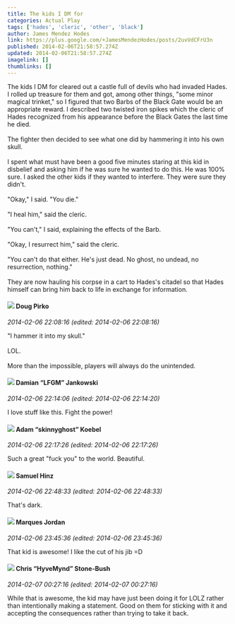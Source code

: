 ```yaml
---
title: The kids I DM for
categories: Actual Play
tags: ['hades', 'cleric', 'other', 'black']
author: James Mendez Hodes
link: https://plus.google.com/+JamesMendezHodes/posts/2uvVdCFrU3n
published: 2014-02-06T21:58:57.274Z
updated: 2014-02-06T21:58:57.274Z
imagelink: []
thumblinks: []
---
```


The kids I DM for cleared out a castle full of devils who had invaded Hades. I rolled up treasure for them and got, among other things, &quot;some minor magical trinket,&quot; so I figured that two Barbs of the Black Gate would be an appropriate reward. I described two twisted iron spikes which the cleric of Hades recognized from his appearance before the Black Gates the last time he died.<br /><br />The fighter then decided to see what one did by hammering it into his own skull.<br /><br />I spent what must have been a good five minutes staring at this kid in disbelief and asking him if he was sure he wanted to do this. He was 100% sure. I asked the other kids if they wanted to interfere. They were sure they didn&#39;t.<br /><br />&quot;Okay,&quot; I said. &quot;You die.&quot;<br /><br />&quot;I heal him,&quot; said the cleric.<br /><br />&quot;You can&#39;t,&quot; I said, explaining the effects of the Barb.<br /><br />&quot;Okay, I resurrect him,&quot; said the cleric.<br /><br />&quot;You can&#39;t do that either. He&#39;s just dead. No ghost, no undead, no resurrection, nothing.&quot;<br /><br />They are now hauling his corpse in a cart to Hades&#39;s citadel so that Hades himself can bring him back to life in exchange for information.
<div id='comment z13eubrykpv5gbhsf22ger3iywzycxlve'>
  <h4><img src='{{site.baseurl}}//images/avatars/108043668619467070905_photo.jpg'> Doug Pirko</h4>
      <p><cite>2014-02-06 22:08:16 (edited: 2014-02-06 22:08:16)</cite></p>
        <p>&quot;I hammer it into my skull.&quot;<br /><br />LOL.<br /><br />More than the impossible, players will always do the unintended.</p>
</div>
        

<div id='comment z13eubrykpv5gbhsf22ger3iywzycxlve'>
  <h4><img src='{{site.baseurl}}//images/avatars/100476170927206311405_photo.jpg'> Damian “LFGM” Jankowski</h4>
      <p><cite>2014-02-06 22:14:06 (edited: 2014-02-06 22:14:20)</cite></p>
        <p>I love stuff like this.﻿ Fight the power!</p>
</div>
        

<div id='comment z13eubrykpv5gbhsf22ger3iywzycxlve'>
  <h4><img src='{{site.baseurl}}//images/avatars/112484087750169360510_photo.jpg'> Adam “skinnyghost” Koebel</h4>
      <p><cite>2014-02-06 22:17:26 (edited: 2014-02-06 22:17:26)</cite></p>
        <p>Such a great &quot;fuck you&quot; to the world. Beautiful.</p>
</div>
        

<div id='comment z13eubrykpv5gbhsf22ger3iywzycxlve'>
  <h4><img src='{{site.baseurl}}//images/avatars/103073938574624630447_photo.jpg'> Samuel Hinz</h4>
      <p><cite>2014-02-06 22:48:33 (edited: 2014-02-06 22:48:33)</cite></p>
        <p>That&#39;s dark.</p>
</div>
        

<div id='comment z13eubrykpv5gbhsf22ger3iywzycxlve'>
  <h4><img src='{{site.baseurl}}//images/avatars/114124925422808188628_photo.jpg'> Marques Jordan</h4>
      <p><cite>2014-02-06 23:45:36 (edited: 2014-02-06 23:45:36)</cite></p>
        <p>That kid is awesome! I like the cut of his jib =D</p>
</div>
        

<div id='comment z13eubrykpv5gbhsf22ger3iywzycxlve'>
  <h4><img src='{{site.baseurl}}//images/avatars/108053817066303198241_photo.jpg'> Chris “HyveMynd” Stone-Bush</h4>
      <p><cite>2014-02-07 00:27:16 (edited: 2014-02-07 00:27:16)</cite></p>
        <p>While that is awesome, the kid may have just been doing it for LOLZ rather than intentionally making a statement. Good on them for sticking with it and accepting the consequences rather than trying to take it back.</p>
</div>
        